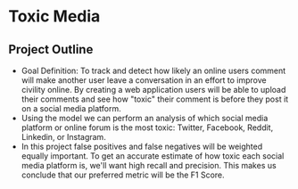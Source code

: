 # Toxic Media

## Project Outline

- Goal Definition: To track and detect how likely an online users comment will make another user leave a conversation in an effort to improve civility online.  By creating a web application users will be able to upload their comments and see how "toxic" their comment is before they post it on a social media platform.
- Using the model we can perform an analysis of which social media platform or online forum is the most toxic: Twitter, Facebook, Reddit, Linkedin, or Instagram.
- In this project false positives and false negatives will be weighted equally important.  To get an accurate estimate of how toxic each social media platform is, we'll want high recall and precision.  This makes us conclude that our preferred metric will be the F1 Score.